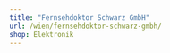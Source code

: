 ```yaml
---
title: "Fernsehdoktor Schwarz GmbH"
url: /wien/fernsehdoktor-schwarz-gmbh/
shop: Elektronik
---
```

